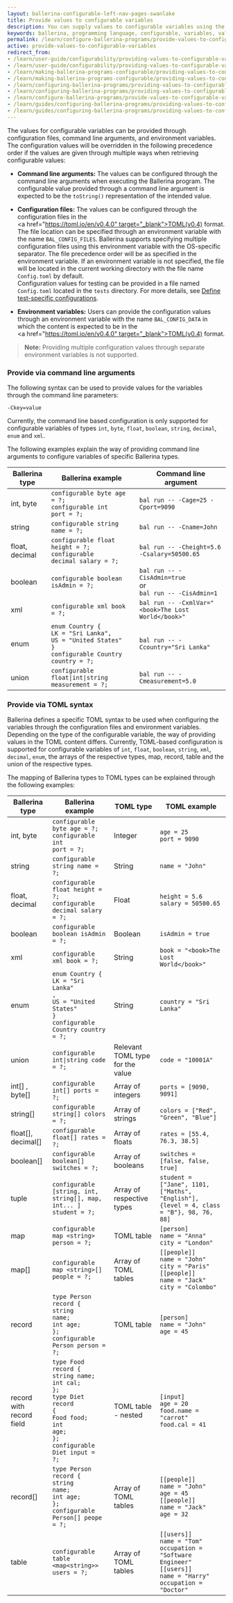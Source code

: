 ```yaml
---
layout: ballerina-configurable-left-nav-pages-swanlake
title: Provide values to configurable variables
description: You can supply values to configurable variables using the methods below.
keywords: ballerina, programming language, configurable, variables, values, toml
permalink: /learn/configure-ballerina-programs/provide-values-to-configurable-variables/
active: provide-values-to-configurable-variables
redirect_from:
- /learn/user-guide/configurability/providing-values-to-configurable-variables
- /learn/user-guide/configurability/providing-values-to-configurable-variables/
- /learn/making-ballerina-programs-configurable/providing-values-to-configurable-variables
- /learn/making-ballerina-programs-configurable/providing-values-to-configurable-variables/
- /learn/configuring-ballerina-programs/providing-values-to-configurable-variables
- /learn/configuring-ballerina-programs/providing-values-to-configurable-variables/
- /learn/configure-ballerina-programs/provide-values-to-configurable-variables
- /learn/guides/configuring-ballerina-programs/providing-values-to-configurable-variables/
- /learn/guides/configuring-ballerina-programs/providing-values-to-configurable-variables
---
```


The values for configurable variables can be provided through configuration files, command line arguments, and
environment variables. The configuration values will be overridden in the following precedence order if the values are
given through multiple ways when retrieving configurable values:

- **Command line arguments:** The values can be configured through the command line arguments when executing the Ballerina program. The configurable
    value provided through a command line argument is expected to be the `toString()` representation of the intended 
    value.

- **Configuration files:** The values can be configured through the configuration files in the <a href="https://toml.io/en/v0.4.0" target="_blank">TOML(v0.4) format</a>. 
    The file location can be specified through an environment variable with the name `BAL_CONFIG_FILES`. Ballerina supports
    specifying multiple configuration files using this environment variable with the OS-specific separator. The file
    precedence order will be as specified in the environment variable. If an environment variable is not specified, the file
    will be located in the current working directory with the file name `Config.toml` by default.<br/>Configuration 
 values for testing can be provided in a file named `Config.toml` located in the `tests` directory. For more details, see [Define test-specific configurations](/learn/test-ballerina-code/configure-tests/#define-test-specific-configurations).

- **Environment variables:** Users can provide the configuration values through an environment variable with the name `BAL_CONFIG_DATA` in which the
content is expected to be in the <a href="https://toml.io/en/v0.4.0" target="_blank">TOML(v0.4) format</a>.
>**Note:** Providing multiple configuration values through separate environment variables is not supported.

### Provide via command line arguments

The following syntax can be used to provide values for the variables through the command line parameters:

```
-Ckey=value
```

Currently, the command line based configuration is only supported for configurable variables of types `int`, `byte`,
`float`, `boolean`, `string`, `decimal`, `enum` and `xml`.

The following examples explain the way of providing command line arguments to configure variables of specific Ballerina
types.

| Ballerina type | Ballerina example                                                                                                                                                                     | Command line argument                                             |
|----------------|---------------------------------------------------------------------------------------------------------------------------------------------------------------------------------------|-------------------------------------------------------------------|
| int, byte      | <code>configurable byte age = ?; </code><br> <code>configurable int port = ?;</code>                                                                                                  | `bal run -- -Cage=25 -Cport=9090`                                 |
| string         | <code>configurable string name = ?; </code>                                                                                                                                           | `bal run -- -Cname=John`                                          |
| float, decimal | <code>configurable float height = ?; </code><br> <code>configurable decimal salary = ?;</code>                                                                                        | `bal run -- -Cheight=5.6 -Csalary=50500.65`                       |
| boolean        | <code>configurable boolean isAdmin = ?; </code>                                                                                                                                       | `bal run -- -CisAdmin=true` <br> or <br> `bal run -- -CisAdmin=1` |
| xml            | <code>configurable xml book = ?; </code>                                                                                                                                              | `bal run -- -CxmlVar="<book>The Lost World</book>"`               |
| enum           | <code>enum Country { </code><br>    <code>LK = "Sri Lanka", </code><br>    <code>US = "United States" </code><br> <code>} </code><br> <code>configurable Country country = ?; </code> | `bal run -- -Ccountry="Sri Lanka"`                                |
| union          | <code>configurable float&#124;int&#124;string measurement = ?; </code>                                                                                                                | `bal run -- -Cmeasurement=5.0`                                    |

### Provide via TOML syntax

Ballerina defines a specific TOML syntax to be used when configuring the variables through the configuration files and
environment variables. Depending on the type of the configurable variable, the way of providing values in the TOML
content differs. Currently, TOML-based configuration is supported for configurable variables of `int`, `float`,
`boolean`, `string`, `xml`,  `decimal`, `enum`, the arrays of the respective types, map, record, table and the union of
the respective types.

The mapping of Ballerina types to TOML types can be explained through the following examples:

| Ballerina type           | Ballerina example                                                                                                                                                                                                                                                                                     | TOML type                        | TOML example                                                                                                                                |
|--------------------------|-------------------------------------------------------------------------------------------------------------------------------------------------------------------------------------------------------------------------------------------------------------------------------------------------------|----------------------------------|---------------------------------------------------------------------------------------------------------------------------------------------|
| int, byte                | <code>configurable   byte  age = ?;</code><br/>  <code>configurable   int  port = ?;</code>                                                                                                                                                                                                           | Integer                          | `age = 25` <br/>  `port = 9090`                                                                                                             |
| string                   | <code>configurable   string  name = ?; </code>                                                                                                                                                                                                                                                        | String                           | `name = "John"`                                                                                                                             |
| float, decimal           | <code>configurable   float  height = ?;</code><br/>  <code>configurable   decimal  salary = ?;</code>                                                                                                                                                                                                 | Float                            | `height = 5.6`<br/>  `salary = 50500.65 `                                                                                                   |
| boolean                  | <code>configurable   boolean  isAdmin = ?;</code>                                                                                                                                                                                                                                                     | Boolean                          | `isAdmin = true`                                                                                                                            |
| xml                      | <code>configurable xml book = ?;</code>                                                                                                                                                                                                                                                               | String                           | `book = "<book>The Lost World</book>"`                                                                                                      |
| enum                     | <code>enum  Country {</code><br/>   <code>LK =  "Sri Lanka" ,</code><br/>  <code>US =  "United States"</code><br/> <code>}</code><br/> <code>configurable  Country country = ?;</code>                                                                                                                | String                           | `country = "Sri Lanka"`                                                                                                                     |
| union                    | <code>configurable int&#124;string code = ?;</code>                                                                                                                                                                                                                                                   | Relevant TOML type for the value | `code = "10001A"`                                                                                                                           |
| int[] , byte[]           | <code>configurable   int[]  ports = ?;</code>                                                                                                                                                                                                                                                         | Array of integers                | `ports = [9090, 9091]`                                                                                                                      |
| string[]                 | <code>configurable   string[]  colors = ?;</code>                                                                                                                                                                                                                                                     | Array of strings                 | `colors = ["Red", "Green", "Blue"]`                                                                                                         |
| float[], decimal[]       | <code>configurable   float[]  rates = ?;</code>                                                                                                                                                                                                                                                       | Array of floats                  | `rates = [55.4, 76.3, 38.5]`                                                                                                                |
| boolean[]                | <code>configurable   boolean[]  switches = ?;</code>                                                                                                                                                                                                                                                  | Array of booleans                | `switches = [false, false, true]`                                                                                                           |
| tuple                    | <code>configurable [string, int, string[], map<anydata>, int... ] student = ?;</code>                                                                                                                                                                                                                 | Array of respective types        | `student = ["Jane", 1101, ["Maths", "English"], {level = 4, class = "B"}, 98, 76, 88]`                                                      |
| map                      | <code>configurable   map &lt;string&gt; person = ?; </code>                                                                                                                                                                                                                                           | TOML table                       | `[person]`<br/> `name = "Anna"`<br/> `city = "London"`                                                                                      |
| map[]                    | <code>configurable   map &lt;string&gt;[] people = ?; </code>                                                                                                                                                                                                                                         | Array of TOML tables             | `[[people]]`<br/> `name = "John"`<br/> `city = "Paris"`<br/> `[[people]]`<br/> `name = "Jack"`<br/> `city = "Colombo"`                      |
| record                   | <code>type  Person  record {</code><br/>    <code>string  name;</code><br/>    <code>int  age;</code><br/><code>};</code><br/>  <code>configurable   Person  person = ?;</code>                                                                                                                       | TOML table                       | `[person]`<br/>  `name = "John"`<br/> `age = 45`<br/>                                                                                       |
| record with record field | <code>type  Food  record {</code><br/>    <code>string  name;</code><br/>    <code>int  cal;</code><br/><code>};</code><br/><code>type  Diet  record {</code><br/>    <code>Food  food;</code><br/>    <code>int  age;</code><br/><code>};</code><br/>  <code>configurable   Diet  input = ?;</code>  | TOML table - nested              | `[input]`<br/>  `age = 20`<br/> `food.name = "carrot"`<br/> `food.cal = 41`<br/>                                                            |
| record[]                 | <code>type  Person  record {</code><br/>    <code>string  name;</code><br/>    <code>int  age;</code><br/><code>};</code><br/>  <code>configurable   Person[]  peope = ?;</code>                                                                                                                      | Array of TOML tables             | `[[people]]`<br/>  `name = "John"`<br/> `age = 45`<br/> `[[people]]`<br/>  `name = "Jack"`<br/> `age = 32`                                  |
| table                    | <code>configurable   table &lt;map&lt;string&gt;&gt; users = ?; </code>                                                                                                                                                                                                                               | Array of TOML tables             | `[[users]]`<br/> `name = "Tom"`<br/> `occupation = "Software Engineer"`<br/> `[[users]]`<br/> `name = "Harry"`<br/> `occupation = "Doctor"` |

<style> #tree-expand-all , #tree-collapse-all, .cTocElements {display:none;} .cGitButtonContainer {padding-left: 40px;} </style>
